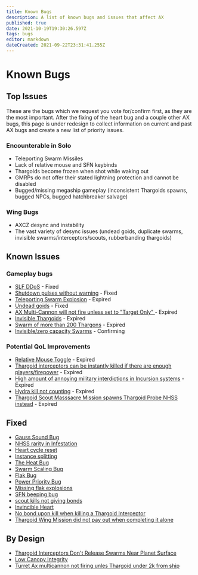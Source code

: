 ```yaml
---
title: Known Bugs
description: A list of known bugs and issues that affect AX
published: true
date: 2021-10-19T19:30:26.597Z
tags: bugs
editor: markdown
dateCreated: 2021-09-22T23:31:41.255Z
---
```


# Known Bugs

## Top Issues
These are the bugs which we request you vote for/confirm first, as they are the most important. After the fixing of the heart bug and a couple other AX bugs, this page is under redesign to collect information on current and past AX bugs and create a new list of priority issues.
### Encounterable in Solo
- Teleporting Swarm Missiles
- Lack of relative mouse and SFN keybinds
- Thargoids become frozen when shot while waking out
- GMRPs do not offer their stated lightning protection and cannot be disabled
- Bugged/missing megaship gameplay (inconsistent Thargoids spawns, bugged NPCs, bugged hatchbreaker salvage)

### Wing Bugs
- AXCZ desync and instability
- The vast variety of desync issues (undead goids, duplicate swarms, invisible swarms/interceptors/scouts, rubberbanding thargoids)

## Known Issues
### Gameplay bugs
- [SLF DDoS](https://issues.frontierstore.net/issue-detail/1955) - Fixed
- [Shutdown pulses without warning](https://issues.frontierstore.net/issue-detail/2479) - Fixed
- [Teleporting Swarm Explosion](https://issues.frontierstore.net/issue-detail/9629) - Expired
- [Undead goids](https://issues.frontierstore.net/issue-detail/2474) - Fixed
- [AX Multi-Cannon will not fire unless set to "Target Only"    ](https://issues.frontierstore.net/issue-detail/2973) - Expired
- [Invisible Thargoids](https://issues.frontierstore.net/issue-detail/1544) - Expired
- [Swarm of more than 200 Thargons](https://issues.frontierstore.net/issue-detail/252) - Expired
- [Invisible/zero capacity Swarms](https://issues.frontierstore.net/issue-detail/2477) - Confirming

### Potential QoL Improvements
- [Relative Mouse Toggle](https://issues.frontierstore.net/issue-detail/11760) - Expired
- [Thargoid interceptors can be instantly killed if there are enough players/firepower](https://issues.frontierstore.net/issue-detail/2860) - Expired
- [High amount of annoying military interdictions in Incursion systems](https://issues.frontierstore.net/issue-detail/1711) - Expired
- [Hydra kill not counting](https://issues.frontierstore.net/issue-detail/2332) - Expired
- [Thargoid Scout Masssacre Mission spawns Thargoid Probe NHSS instead](https://issues.frontierstore.net/issue-detail/2745) - Expired


## Fixed
- [Gauss Sound Bug](https://issues.frontierstore.net/issue-detail/194)
- [NHSS rarity in Infestation](https://issues.frontierstore.net/issue-detail/176)
- [Heart cycle reset](https://issues.frontierstore.net/issue-detail/2478)
- [Instance splitting](https://issues.frontierstore.net/issue-detail/2476)
- [The Heat Bug](https://issues.frontierstore.net/issue-detail/180)
- [Swarm Scaling Bug](https://issues.frontierstore.net/issue-detail/185)
- [Flak Bug](https://issues.frontierstore.net/issue-detail/193)
- [Power Priority Bug](https://issues.frontierstore.net/issue-detail/775)
- [Missing flak explosions](https://issues.frontierstore.net/issue-detail/828)
- [SFN beeping bug](https://issues.frontierstore.net/issue-detail/10439)
- [scout kills not giving bonds](https://issues.frontierstore.net/issue-detail/11896)
- [Invincible Heart](https://issues.frontierstore.net/issue-detail/2440)
- [No bond upon kill when killing a Thargoid Interceptor](https://issues.frontierstore.net/issue-detail/2475)
- [Thargoid Wing Mission did not pay out when completing it alone](https://issues.frontierstore.net/issue-detail/2670)

## By Design
- [Thargoid Interceptors Don't Release Swarms Near Planet Surface](https://issues.frontierstore.net/issue-detail/237)
- [Low Canopy Integrity](https://issues.frontierstore.net/issue-detail/1081)
- [Turret Ax multicannon not firing unles Thargoid under 2k from ship](https://issues.frontierstore.net/issue-detail/3632)


